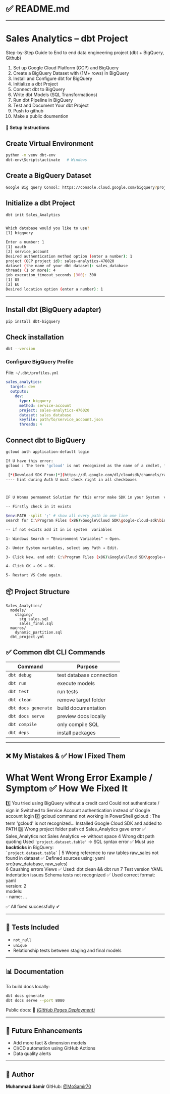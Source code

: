 # ✅ README.md 


---


# Sales Analytics – dbt Project

Step-by-Step Guide to End to end data engineering project (dbt + BigQuery, Github)

1. Set up Google Cloud Platform (GCP) and BigQuery
2. Create a BigQuery Dataset with  (1M+ rows) in BigQuery
3. Install and Configure dbt for BigQuery
4. Initialize a dbt Project
5. Connect dbt to BigQuery
6. Write dbt Models (SQL Transformations)
7. Run dbt Pipeline in BigQuery
8. Test and Document Your dbt Project
9. Push to github
10. Make a public doumention



#### 🔧 Setup Instructions



## Create Virtual Environment

```bash
python -m venv dbt-env
dbt-env\Scripts\activate   # Windows
```


## Create a BigQuery Dataset

```bash
Google Big query Consol: https://console.cloud.google.com/bigquery?project=temporal-parser-476019-m6&ws=!1m0
```

##  Initialize a dbt Project

```bash
dbt init Sales_Analytics


Which database would you like to use?
[1] bigquery

Enter a number: 1
[1] oauth
[2] service_account
Desired authentication method option (enter a number): 1
project (GCP project id): sales-analytics-476020
dataset (the name of your dbt dataset): sales_database
threads (1 or more): 4
job_execution_timeout_seconds [300]: 300
[1] US
[2] EU
Desired location option (enter a number): 1

```



---


## Install dbt (BigQuery adapter)

```bash
pip install dbt-bigquery
```

## Check installation

```bash
dbt --version
```

###  Configure BigQuery Profile

File: `~/.dbt/profiles.yml`

```yaml
sales_analytics:
  target: dev
  outputs:
    dev:
      type: bigquery
      method: service-account
      project: sales-analytics-476020
      dataset: sales_database
      keyfile: path/to/service_account.json
      threads: 4
```

## Connect dbt to BigQuery


```bash
gcloud auth application-default login

If U have this error:
gcloud : The term 'gcloud' is not recognized as the name of a cmdlet, function, script file, or operable program.

 [*(Download SDK From:)*](https://dl.google.com/dl/cloudsdk/channels/rapid/GoogleCloudSDKInstaller.exe)
---- hint during Auth U must check right in all checkboxes



IF U Wonna permannet Solution for this error make SDK in your System  variables 

-- Firstly check in it exists 

$env:PATH -split ';' # show all every path in one line 
search for C:\Program Files (x86)\Google\Cloud SDK\google-cloud-sdk\bin

-- if not exists add it in is system  variables 

1- Windows Search → “Environment Variables” → Open.

2- Under System variables, select any Path → Edit.

3- Click New, and add: C:\Program Files (x86)\Google\Cloud SDK\google-cloud-sdk\bin

4- Click OK → OK → OK.

5- Restart VS Code again.

```

## 📦 Project Structure

```
Sales_Analytics/
  models/
    staging/
      stg_sales.sql
      sales_final.sql
  macros/
    dynamic_partition.sql
  dbt_project.yml
```

## ✅ Common dbt CLI Commands

| Command             | Purpose                  |
| ------------------- | ------------------------ |
| `dbt debug`         | test database connection |
| `dbt run`           | execute models           |
| `dbt test`          | run tests                |
| `dbt clean`         | remove target folder     |
| `dbt docs generate` | build documentation      |
| `dbt docs serve`    | preview docs locally     |
| `dbt compile`       | only compile SQL         |
| `dbt deps`          | install packages         |

---

## ❌ My Mistakes & ✅ How I Fixed Them

#	What Went Wrong	Error Example / Symptom	✅ How We Fixed It
1️⃣	You tried using BigQuery without a credit card	Could not authenticate / sign in	Switched to Service Account authentication instead of Google account login
2️⃣	gcloud command not working in PowerShell	gcloud : The term 'gcloud' is not recognized...	 Installed Google Cloud SDK and added to PATH
3️⃣	Wrong project folder path	cd Sales_Analytics gave error ✅	Sales_Analytics not Sales Analytics ==> without space
4 Wrong dbt path quoting  Used `'project.dataset.table'` → SQL syntax error  ✅ Must use **backticks** in BigQuery: <br> `` `project.dataset.table` `` |
5	Wrong reference to raw tables	raw_sales not found in dataset	✅ Defined sources using:
yaml<br>src(raw_database, raw_sales)<br>
6	Caushing errors	Views 	✅ Used: dbt clean && dbt run
7	Test version YAML indentation issues	Schema tests not recognized	✅ Used correct format:
yaml<br>version: 2<br>models:<br> - name: ...


✅ All fixed successfully ✔

---

## 🧪 Tests Included

* `not_null`
* `unique`
* Relationship tests between staging and final models

---

## 📊 Documentation

To build docs locally:

```bash
dbt docs generate
dbt docs serve --port 8080
```

Public docs:
🔗 [*(GitHub Pages Deployment)*](https://mosamir70.github.io/Sales_Analytics/#!/overview)

---

## 🚀 Future Enhancements

* Add more fact & dimension models
* CI/CD automation using GitHub Actions
* Data quality alerts

---

## 👤 Author

**Muhammad Samir**
GitHub: [@MoSamir70](https://github.com/MoSamir70)

